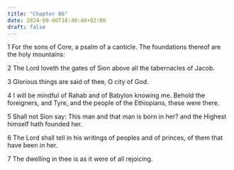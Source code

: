 ```yaml
---
title: "Chapter 86"
date: 2024-09-06T18:40:40+02:00
draft: false
---
```




1 For the sons of Core, a psalm of a canticle. The foundations thereof are the holy mountains:

2 The Lord loveth the gates of Sion above all the tabernacles of Jacob.

3 Glorious things are said of thee, O city of God.

4 I will be mindful of Rahab and of Babylon knowing me. Behold the foreigners, and Tyre, and the people of the Ethiopians, these were there.

5 Shall not Sion say: This man and that man is born in her? and the Highest himself hath founded her.

6 The Lord shall tell in his writings of peoples and of princes, of them that have been in her.

7 The dwelling in thee is as it were of all rejoicing.

